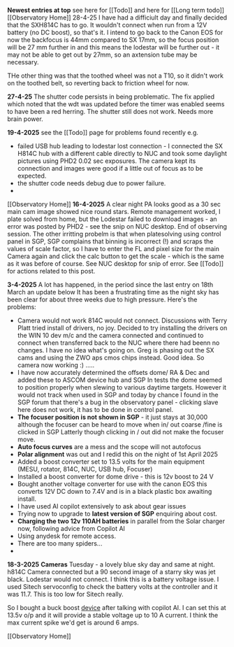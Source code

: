 **Newest entries at top**     see here for [[Todo]]  and here for [[Long term todo]]
[[Observatory Home]]
28-4-25
I have had a difficiult day and finally decided that the SXH814C has to go. It wouldn't connect when run from a 12V battery (no DC boost), so that's it.
I intend to go back to the Canon EOS for now the backfocus is 44mm compared to SX 17mm, so the focus position will be 27 mm further in and this means the  lodestar will be further out - it may not be able to get out by  27mm, so an axtension tube may be necessary.

THe other thing was that the toothed wheel was not a T10, so it didn't work on the toothed belt, so reverting back to friction wheel for now.

**27-4-25**
The shutter code persists in being problematic. The fix applied which noted that the wdt was updated before the timer was enabled seems to have been a red herring. The shutter still does not work. Needs more brain power.


**19-4-2025**
see the [[Todo]] page for problems found recently e.g. 
- failed USB hub leading to lodestar lost connection - I connected the SX H814C hub with a different cable directly to NUC and took some daylight pictures using PHD2 0.02 sec exposures. The camera kept its connection and images were good if a little out of focus as to be expected.
- the shutter code needs debug due to power failure.
- 
[[Observatory Home]]
**16-4-2025**
A clear night PA looks good as a 30 sec main cam image showed nice round stars.  Remote management worked, I plate solved from home, but the Lodestar failed to download images - an error was posted by PHD2 - see the snip on NUC desktop. End of observing session.
The other irritting probelm is that when platesolving using control panel in SGP, SGP complains that binning is incorrect (!) and scraps the values of scale factor, so I have to enter the FL and pixel size for the main Camera again and click the calc button to get the scale - which is the same as it was before of course. See NUC desktop for snip of error. See [[Todo]] for actions related to this post.


**3-4-2025**
A lot has happened, in the period since the last entry on 18th March an update below
It has been a frustrating time as the night sky has been clear for about three weeks due to high pressure. Here's the problems:

- Camera would not work 814C would not connect. Discussions with Terry Platt tried install of drivers, no joy. Decided to try installing the drivers on the WIN 10 dev m/c and the camera connected and continued to connect when transferred back to the NUC where there had beenn no changes. I have no idea what's going on. Greg is phasing out the SX cams and using the ZWO aps cmos chips instead. Good idea. So camera now working :) .....
- I have now accurately determined the offsets dome/ RA & Dec and added these to ASCOM device hub and SGP In tests the dome seemed to position properly when slewing to various daytime targets. However it would not track when used in SGP and today by chance I found in the SGP forum that there's a bug in the observatory panel - clicking slave here does not work, it has to be done in control panel.
- **The focuser position is not shown in SGP** - it just stays at 30,000 although the focuser can be heard to move when in/ out coarse /fine is clicked in SGP Latterly though clicking in / out did not make the focuser move.
- **Auto focus curves** are a mess and the scope will not autofocus
- **Polar alignment** was out and I redid this on the night of 1st April 2025
- Added a boost converter set to 13.5 volts for the main equipment (MESU, rotator, 814C, NUC, USB hub, Focuser)
- Installed a boost converter for dome drive - this is 12v boost to 24 V
- Bought another voltage converter for use with the canon EOS this converts 12V DC down to 7.4V and is in a black plastic box awaiting install.
- I have used AI copilot extensively to ask about gear issues
- Trying now to upgrade to **latest version of SGP** enquiring about cost.
- **Charging the two 12v 110AH batteries** in parallel from the Solar charger now, following advice from Copilot AI
- Using anydesk for remote access.
- There are too many spiders...
- 


**18-3-2025**
**Cameras**
Tuesday - a lovely blue sky day and same at night. h814C Camera connected but a 90 second image of a starry sky was jet black. Lodestar would not connect.
I think this is a battery voltage issue. I used Sitech  servoconfig to check the battery volts at the controller and it was 11.7. This is too low for Sitech really.

So I bought a buck boost [device](https://kunkune.co.uk/shop/dc-to-dc-converters/250w-10a-boost-converter-step-up-module-8-48v-to-12-50v-adjustable/) after talking with copilot AI. I can set this at 13.5v o/p and it will provide a stable voltage up to 10 A current. I think the max current spike we'd get is around 6 amps.

[[Observatory Home]]


